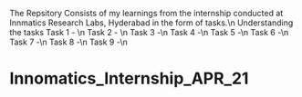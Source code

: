 The Repsitory Consists of my learnings from the internship conducted at Innmatics Research Labs, Hyderabad in the form of tasks.\n
Understanding the tasks 
Task 1 - \n
Task 2 - \n
Task 3 -\n
Task 4 -\n
Task 5 -\n
Task 6 -\n
Task 7 -\n
Task 8 -\n
Task 9 -\n
# Innomatics_Internship_APR_21
